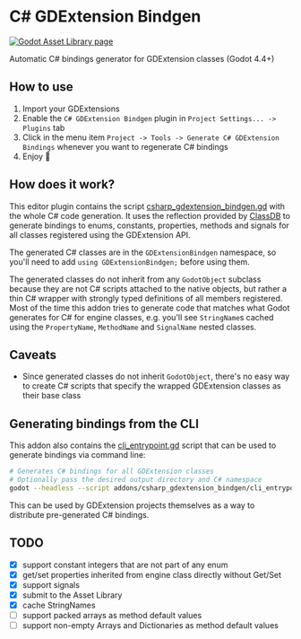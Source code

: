 # C# GDExtension Bindgen
[![Godot Asset Library page](https://img.shields.io/static/v1?logo=godotengine&label=asset%20library&color=478CBF&message=0.3.1)](https://godotengine.org/asset-library/asset/3832)

Automatic C# bindings generator for GDExtension classes (Godot 4.4+)


## How to use
1. Import your GDExtensions
2. Enable the `C# GDExtension Bindgen` plugin in `Project Settings... -> Plugins` tab
3. Click in the menu item `Project -> Tools -> Generate C# GDExtension Bindings` whenever you want to regenerate C# bindings
4. Enjoy 🍾


## How does it work?
This editor plugin contains the script [csharp_gdextension_bindgen.gd](addons/csharp_gdextension_bindgen/csharp_gdextension_bindgen.gd) with the whole C# code generation.
It uses the reflection provided by [ClassDB](https://docs.godotengine.org/en/stable/classes/class_classdb.html) to generate bindings to enums, constants, properties, methods and signals for all classes registered using the GDExtension API.

The generated C# classes are in the `GDExtensionBindgen` namespace, so you'll need to add `using GDExtensionBindgen;` before using them.

The generated classes do not inherit from any `GodotObject` subclass because they are not C# scripts attached to the native objects, but rather a thin C# wrapper with strongly typed definitions of all members registered. Most of the time this addon tries to generate code that matches what Godot generates for C# for engine classes, e.g. you'll see `StringName`s cached using the `PropertyName`, `MethodName` and `SignalName` nested classes.


## Caveats
- Since generated classes do not inherit `GodotObject`, there's no easy way to create C# scripts that specify the wrapped GDExtension classes as their base class


## Generating bindings from the CLI
This addon also contains the [cli_entrypoint.gd](addons/csharp_gdextension_bindgen/cli_entrypoint.gd) script that can be used to generate bindings via command line:
```sh
# Generates C# bindings for all GDExtension classes
# Optionally pass the desired output directory and C# namespace
godot --headless --script addons/csharp_gdextension_bindgen/cli_entrypoint.gd -- [OUTPUT_DIR] [NAMESPACE]
```

This can be used by GDExtension projects themselves as a way to distribute pre-generated C# bindings.


## TODO
- [X] support constant integers that are not part of any enum
- [X] get/set properties inherited from engine class directly without Get/Set
- [X] support signals
- [X] submit to the Asset Library
- [X] cache StringNames
- [ ] support packed arrays as method default values
- [ ] support non-empty Arrays and Dictionaries as method default values
